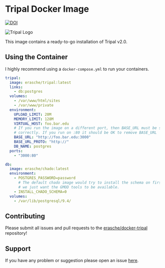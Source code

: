 # Tripal Docker Image

[![DOI](https://zenodo.org/badge/10899/erasche/docker-tripal.svg)](https://zenodo.org/badge/latestdoi/10899/erasche/docker-tripal)

![Tripal Logo](http://tripal.info/sites/default/files/TripalLogo_dark.png)

This image contains a ready-to-go installation of Tripal v2.0.

## Using the Container

I highly recommend using a `docker-compose.yml` to run your containers.

```yaml
tripal:
  image: erasche/tripal:latest
  links:
    - db:postgres
  volumes:
    - /var/www/html/sites
    - /var/www/private
  environment:
    UPLOAD_LIMIT: 20M
    MEMORY_LIMIT: 128M
    VIRTUAL_HOST: foo.bar.edu
    # If you run the image on a different port, then BASE_URL must be set
    # correctly. If you run on :80 it should be OK to remove BASE_URL
    BASE_URL: "http://foo.bar.edu:3000"
    BASE_URL_PROTO: "http://"
    DB_NAME: postgres
  ports:
    - "3000:80"

db:
  image: erasche/chado:latest
  environment:
    - POSTGRES_PASSWORD=password
      # The default chado image would try to install the schema on first run,
      # we just want the GMOD tools to be available.
    - INSTALL_CHADO_SCHEMA=0
  volumes:
    - /var/lib/postgresql/9.4/
```

## Contributing

Please submit all issues and pull requests to the [erasche/docker-tripal](http://github.com/erasche/docker-tripal) repository!

## Support

If you have any problem or suggestion please open an issue [here](https://github.com/erasche/docker-tripal/issues).
